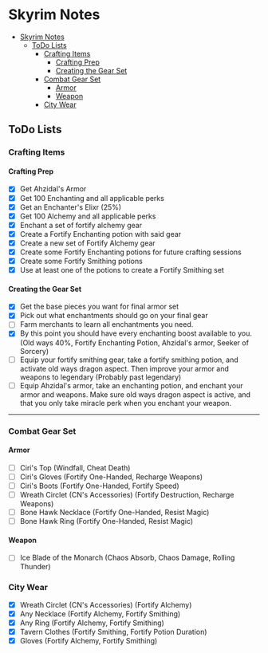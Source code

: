 # Skyrim Notes
- [Skyrim Notes](#skyrim-notes)
  * [ToDo Lists](#todo-lists)
    + [Crafting Items](#crafting-items)
      - [Crafting Prep](#crafting-prep)
      - [Creating the Gear Set](#creating-the-gear-set)
    + [Combat Gear Set](#combat-gear-set)
      - [Armor](#armor)
      - [Weapon](#weapon)
    + [City Wear](#city-wear)

## ToDo Lists
### Crafting Items
#### Crafting Prep
- [x] Get Ahzidal's Armor
- [x] Get 100 Enchanting and all applicable perks
- [x] Get an Enchanter's Elixr (25%)
- [x] Get 100 Alchemy and all applicable perks
- [x] Enchant a set of fortify alchemy gear
- [x] Create a Fortify Enchanting potion with said gear
- [x] Create a new set of Fortify Alchemy gear
- [x] Create some Fortify Enchanting potions for future crafting sessions
- [x] Create some Fortify Smithing potions
- [x] Use at least one of the potions to create a Fortify Smithing set
#### Creating the Gear Set
- [x] Get the base pieces you want for final armor set
- [x] Pick out what enchantments should go on your final gear
- [ ] Farm merchants to learn all enchantments you need.
- [x] By this point you should have every enchanting boost available to you.  (Old ways 40%, Fortify Enchanting Potion, Ahzidal's armor, Seeker of Sorcery)
- [ ] Equip your fortify smithing gear, take a fortify smithing potion, and activate old ways dragon aspect.  Then improve your armor and weapons to legendary (Probably past legendary)
- [ ] Equip Ahzidal's armor, take an enchanting potion, and enchant your armor and weapons.  Make sure old ways dragon aspect is active, and that you only take miracle perk when you enchant your weapon.

----
### Combat Gear Set
#### Armor
- [ ] Ciri's Top (Windfall, Cheat Death)
- [ ] Ciri's Gloves (Fortify One-Handed, Recharge Weapons)
- [ ] Ciri's Boots (Fortify One-Handed, Fortify Speed)
- [ ] Wreath Circlet (CN's Accessories) (Fortify Destruction, Recharge Weapons)
- [ ] Bone Hawk Necklace (Fortify One-Handed, Resist Magic)
- [ ] Bone Hawk Ring (Fortify One-Handed, Resist Magic)
#### Weapon
- [ ] Ice Blade of the Monarch (Chaos Absorb, Chaos Damage, Rolling Thunder) 

### City Wear
- [x] Wreath Circlet (CN's Accessories) (Fortify Alchemy)
- [x] Any Necklace (Fortify Alchemy, Fortify Smithing)
- [x] Any Ring (Fortify Alchemy, Fortify Smithing)
- [x] Tavern Clothes (Fortify Smithing, Fortify Potion Duration)
- [x] Gloves (Fortify Alchemy, Fortify Smithing)
